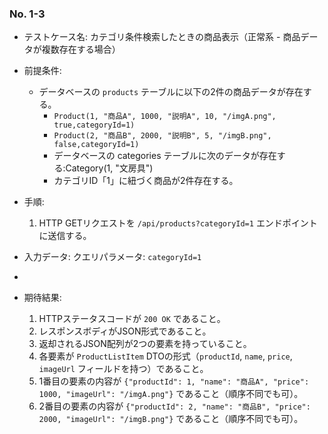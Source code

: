 ### No. 1-3

- テストケース名: カテゴリ条件検索したときの商品表示（正常系 - 商品データが複数存在する場合）
- 前提条件:
  - データベースの `products` テーブルに以下の2件の商品データが存在する。
    - `Product(1, "商品A", 1000, "説明A", 10, "/imgA.png", true,categoryId=1)`
    - `Product(2, "商品B", 2000, "説明B", 5, "/imgB.png", false,categoryId=1)`
    - データベースの categories テーブルに次のデータが存在する:Category(1, "文房具")
    - カテゴリID「1」に紐づく商品が2件存在する。

- 手順:
  1. HTTP GETリクエストを `/api/products?categoryId=1` エンドポイントに送信する。
- 入力データ: クエリパラメータ: `categoryId=1`
- 
- 期待結果:
  1. HTTPステータスコードが `200 OK` であること。
  2. レスポンスボディがJSON形式であること。
  3. 返却されるJSON配列が2つの要素を持っていること。
  4. 各要素が `ProductListItem` DTOの形式（`productId`, `name`, `price`, `imageUrl` フィールドを持つ）であること。
  5. 1番目の要素の内容が `{"productId": 1, "name": "商品A", "price": 1000, "imageUrl": "/imgA.png"}` であること（順序不同でも可）。
  6. 2番目の要素の内容が `{"productId": 2, "name": "商品B", "price": 2000, "imageUrl": "/imgB.png"}` であること（順序不同でも可）。
